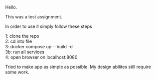Hello.

This was a test assignment.

In order to use it simply follow these steps

1: clone the repo  
2: cd into file  
3: docker compose up --build -d  
3b: run all services  
4: open browser on localhost:8080

Tried to make app as simple as possible.
My design abilites still require some work.
